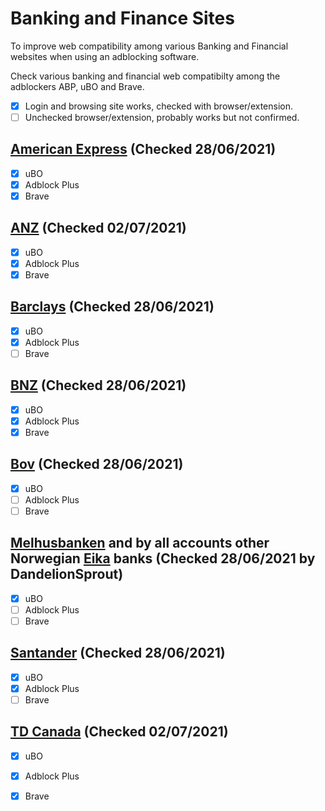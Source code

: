 # Banking and Finance Sites

To improve web compatibility among various Banking and Financial websites when using an adblocking software. 

Check various banking and financial web compatibilty among the adblockers ABP, uBO and Brave.

- [x] Login and browsing site works, checked with browser/extension.
- [ ] Unchecked browser/extension, probably works but not confirmed.

## [American Express](https://www.americanexpress.com/) (Checked 28/06/2021)
- [x] uBO
- [x] Adblock Plus
- [x] Brave

## [ANZ](https://www.anz.co.nz)  (Checked 02/07/2021)
- [x] uBO
- [x] Adblock Plus
- [x] Brave

## [Barclays](https://www.barclays.co.uk) (Checked 28/06/2021)
- [x] uBO
- [x] Adblock Plus
- [ ] Brave

## [BNZ](https://www.bnz.co.nz) (Checked 28/06/2021)
- [x] uBO
- [x] Adblock Plus
- [x] Brave

## [Bov](https://www.bov.com)  (Checked 28/06/2021)
- [x] uBO
- [ ] Adblock Plus
- [ ] Brave

## [Melhusbanken](https://melhusbanken.no/) and by all accounts other Norwegian [Eika](https://eika.no/) banks (Checked 28/06/2021 by DandelionSprout)
- [x] uBO
- [ ] Adblock Plus
- [ ] Brave

## [Santander](https://www.santander.co.uk/) (Checked 28/06/2021)
- [x] uBO
- [x] Adblock Plus
- [ ] Brave

## [TD Canada](https://www.td.com/ca/en/personal-banking/)  (Checked 02/07/2021)
- [x] uBO
- [x] Adblock Plus
- [x] Brave

